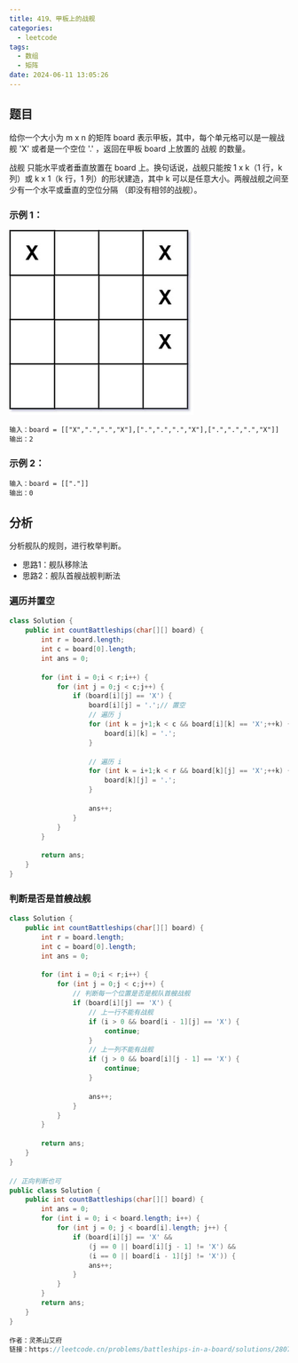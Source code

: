 ```yaml
---
title: 419、甲板上的战舰
categories:
  - leetcode
tags:
  - 数组
  - 矩阵
date: 2024-06-11 13:05:26
---
```


## 题目
给你一个大小为 m x n 的矩阵 board 表示甲板，其中，每个单元格可以是一艘战舰 'X' 或者是一个空位 '.' ，返回在甲板 board 上放置的 战舰 的数量。

战舰 只能水平或者垂直放置在 board 上。换句话说，战舰只能按 1 x k（1 行，k 列）或 k x 1（k 行，1 列）的形状建造，其中 k 可以是任意大小。两艘战舰之间至少有一个水平或垂直的空位分隔 （即没有相邻的战舰）。

 

### 示例 1：
![](/images/419-battelship-grid.jpeg)
```
输入：board = [["X",".",".","X"],[".",".",".","X"],[".",".",".","X"]]
输出：2
```
### 示例 2：
```
输入：board = [["."]]
输出：0
```

## 分析

分析舰队的规则，进行枚举判断。
- 思路1：舰队移除法
- 思路2：舰队首艘战舰判断法

### 遍历并置空

```java
class Solution {
    public int countBattleships(char[][] board) {
        int r = board.length;
        int c = board[0].length;
        int ans = 0;

        for (int i = 0;i < r;i++) {
            for (int j = 0;j < c;j++) {
                if (board[i][j] == 'X') {
                    board[i][j] = '.';// 置空
                    // 遍历 j
                    for (int k = j+1;k < c && board[i][k] == 'X';++k) {
                        board[i][k] = '.';
                    }

                    // 遍历 i
                    for (int k = i+1;k < r && board[k][j] == 'X';++k) {
                        board[k][j] = '.';
                    }

                    ans++;
                }
            }
        }

        return ans;
    }
}
```


###  判断是否是首艘战舰

```java
class Solution {
    public int countBattleships(char[][] board) {
        int r = board.length;
        int c = board[0].length;
        int ans = 0;

        for (int i = 0;i < r;i++) {
            for (int j = 0;j < c;j++) {
                // 判断每一个位置是否是舰队首艘战舰
                if (board[i][j] == 'X') {
                    // 上一行不能有战舰
                    if (i > 0 && board[i - 1][j] == 'X') {
                        continue;
                    }
                    // 上一列不能有战舰
                    if (j > 0 && board[i][j - 1] == 'X') {
                        continue;
                    }

                    ans++;
                }
            }
        }

        return ans;
    }
}

// 正向判断也可
public class Solution {
    public int countBattleships(char[][] board) {
        int ans = 0;
        for (int i = 0; i < board.length; i++) {
            for (int j = 0; j < board[i].length; j++) {
                if (board[i][j] == 'X' && 
                    (j == 0 || board[i][j - 1] != 'X') && 
                    (i == 0 || board[i - 1][j] != 'X')) {
                    ans++;
                }
            }
        }
        return ans;
    }
}

作者：灵茶山艾府
链接：https://leetcode.cn/problems/battleships-in-a-board/solutions/2807145/yi-ci-bian-li-mei-ju-zhan-jian-qi-dian-p-34o7/
```
